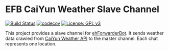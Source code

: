 # EFB CaiYun Weather Slave Channel

[![Build Status](https://travis-ci.org/sunziping2016/efb-caiyun-weather-slave.svg?branch=master)](https://travis-ci.org/sunziping2016/efb-caiyun-weather-slave)
[![codecov](https://codecov.io/gh/sunziping2016/efb-caiyun-weather-slave/branch/master/graph/badge.svg)](https://codecov.io/gh/sunziping2016/efb-caiyun-weather-slave)
[![License: GPL v3](https://img.shields.io/badge/License-GPLv3-blue.svg)](https://www.gnu.org/licenses/gpl-3.0)

This project provides a slave channel for [ehForwarderBot](https://github.com/blueset/ehForwarderBot). It sends weather data crawled from [CaiYun Weather API](https://open.caiyunapp.com/%E5%BD%A9%E4%BA%91%E5%A4%A9%E6%B0%94_API) to the master channel. Each chat represents one location.

